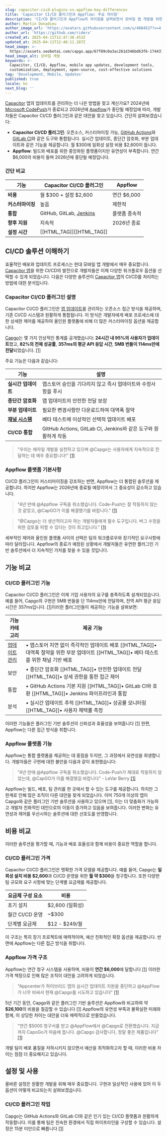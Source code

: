 ```yaml
---
slug: capacitor-cicd-plugins-vs-appflow-key-differences
title: 'Capacitor CI/CD 플러그인과 Appflow: 주요 차이점'
description: 'CI/CD 플러그인과 Appflow의 차이점을 살펴보면서 모바일 앱 개발을 위한 비용, 커스터마이징, 그리고 앞으로의 지원 등을 알아보세요.'
author: Martin Donadieu
author_image_url: 'https://avatars.githubusercontent.com/u/4084527?v=4'
author_url: 'https://github.com/riderx'
created_at: 2025-04-11T12:47:30.453Z
updated_at: 2025-04-11T12:48:11.287Z
head_image: >-
  https://assets.seobotai.com/capgo.app/67f89c0a3ac261d346bd63f6-1744375691287.jpg
head_image_alt: 모바일 개발
keywords: >-
  Capacitor, CI/CD, Appflow, mobile app updates, development tools,
  customization, deployment, open-source, cost-effective solutions
tag: 'Development, Mobile, Updates'
published: true
locale: ko
next_blog: ''
---
```


[Capacitor](https://capacitorjs.com/) 앱의 업데이트를 관리하는 더 나은 방법을 찾고 계신가요? 2024년에 [Microsoft CodePush](https://learnmicrosoftcom/en-us/appcenter/distribution/codepush/)가 종료되고 2026년에 [Appflow](https://ionicio/appflow/)가 중단될 예정임에 따라, 개발자들은 Capacitor CI/CD 플러그인과 같은 대안을 찾고 있습니다. 간단히 살펴보겠습니다:

-   **Capacitor CI/CD 플러그인**: 오픈소스, 커스터마이징 가능, [GitHub Actions](https://docsgithubcom/actions)와 [GitLab CI](https://docsgitlabcom/ee/ci/)와 같은 도구와 통합됩니다. 실시간 업데이트, 종단간 암호화, 부분 업데이트와 같은 기능을 제공합니다. 월 $300에 일회성 설정 비용 $2,600이 듭니다.
-   **Appflow**: 빌드와 배포를 위한 중앙화된 플랫폼이지만 유연성이 부족합니다. 연간 $6,000의 비용이 들며 2026년에 중단될 예정입니다.

### 간단 비교

| 기능 | Capacitor CI/CD 플러그인 | Appflow |
| --- | --- | --- |
| **비용** | 월 $300 + 설정 $2,600 | 연간 $6,000 |
| **커스터마이징** | 높음 | 제한적 |
| **통합** | GitHub, GitLab, [Jenkins](https://wwwjenkinsio/) | 플랫폼 종속적 |
| **향후 지원** | 지속적 | 2026년 종료 |
| **설정 시간** | [[HTML_TAG]][[HTML_TAG]]

## CI/CD 솔루션 이해하기

효율적인 배포와 업데이트 프로세스는 현대 모바일 앱 개발에서 매우 중요합니다. [Capacitor 앱](https://capgo.app/blog/capacitor-comprehensive-guide/)을 위한 CI/CD의 발전으로 개발자들은 이제 다양한 워크플로우 옵션을 선택할 수 있게 되었습니다. 다음은 다양한 솔루션이 [Capacitor 앱](https://capgo.app/blog/capacitor-comprehensive-guide/)의 CI/CD를 처리하는 방법에 대한 분석입니다.

### Capacitor CI/CD 플러그인 설명

Capacitor CI/CD 플러그인은 [앱 업데이트](https://capgo.app/plugins/capacitor-updater/)를 관리하는 오픈소스 접근 방식을 제공하며, 기존 CI/CD 시스템과 원활하게 통합됩니다. 이 방식은 개발자에게 배포 프로세스에 대한 상세한 제어를 제공하여 올인원 플랫폼에 비해 더 많은 커스터마이징 옵션을 제공합니다.

[Capgo](https://capgo.app/)는 몇 가지 인상적인 통계를 공개했습니다: **24시간 내 95%의 사용자가 업데이트**했고, **82%의 전체 성공률**, **357ms의 평균 API 응답 시간**, **5MB 번들이 114ms만에 전달**되었습니다. [\[1\]](https://capgo.app/)

주요 기능은 다음과 같습니다:

| 기능 | 설명 |
| --- | --- |
| **실시간 업데이트** | 앱스토어 승인을 기다리지 않고 즉시 업데이트와 수정사항을 푸시 |
| **종단간 암호화** | 앱 업데이트의 안전한 전달 보장 |
| **부분 업데이트** | 필요한 변경사항만 다운로드하여 대역폭 절약 |
| **[채널 시스템](https://capgo.app/docs/plugin/cloud-mode/channel-system/)** | 베타 테스트에 이상적인 선택적 업데이트 배포 |
| **CI/CD 통합** | GitHub Actions, GitLab CI, Jenkins와 같은 도구와 원활하게 작동 |

> "우리는 애자일 개발을 실천하고 있으며 @Capgo는 사용자에게 지속적으로 전달하는 데 매우 중요합니다!" [\[1\]](https://capgo.app/)

### Appflow 플랫폼 기본사항

CI/CD 플러그인이 커스터마이징을 강조하는 반면, Appflow는 더 통합된 솔루션을 제공합니다. 하지만 Appflow는 2026년에 종료될 예정이어서 그 중요성이 감소하고 있습니다.

> "4년 만에 @Appflow 구독을 취소했습니다. Code-Push는 잘 작동하지 않는 것 같았고, @CapGO가 이를 해결했기를 바랍니다." [\[1\]](https://capgo.app/)

> "@Capgo는 더 생산적이고자 하는 개발자들에게 필수 도구입니다. 버그 수정을 위한 검토를 피할 수 있다는 것이 최고입니다." [\[1\]](https://capgo.app/)

세부적인 제어와 올인원 플랫폼 사이의 선택은 팀의 워크플로우와 장기적인 요구사항에 따라 달라집니다. Appflow의 종료가 예정된 상황에서 개발자들은 유연한 플러그인 기반 솔루션에서 더 지속적인 가치를 찾을 수 있을 것입니다.

## 기능 비교

### CI/CD 플러그인 기능

Capacitor CI/CD 플러그인은 이제 기업 사용자의 요구를 충족하도록 설계되었습니다. 예를 들어, Capgo의 구현은 5MB 번들을 단 114ms만에 전달하며, 전역 API 평균 응답 시간은 357ms입니다. [\[1\]](https://capgo.app/)이러한 플러그인들이 제공하는 기능을 살펴보면:

| 기능 카테고리 | 제공 기능 |
| --- | --- |
| [업데이트 관리](https://capgo.app/docs/plugin/cloud-mode/manual-update/) | • 앱스토어 지연 없이 즉각적인 업데이트 배포  [[HTML_TAG]]• 대역폭 절약을 위한 부분 업데이트  [[HTML_TAG]]• 베타 테스트를 위한 채널 기반 배포 |
| 보안 | • 종단간 암호화  [[HTML_TAG]]• 안전한 업데이트 전달  [[HTML_TAG]]• 상세 권한을 통한 접근 제어 |
| 통합 | • GitHub Actions 기본 지원  [[HTML_TAG]]• GitLab CI와 호환  [[HTML_TAG]]• Jenkins 파이프라인과 통합 |
| 분석 | • 실시간 업데이트 추적  [[HTML_TAG]]• 성공률 모니터링  [[HTML_TAG]]• 사용자 채택률 측정 |

이러한 기능들은 플러그인 기반 솔루션의 신뢰성과 효율성을 보여줍니다 [\[1\]](https://capgo.app/) 한편, Appflow는 다른 접근 방식을 취합니다.

### Appflow 플랫폼 기능

Appflow는 통합 플랫폼을 제공하는 데 중점을 두지만, 그 과정에서 유연성을 희생합니다. 개발자들은 구현에 대한 불만을 다음과 같이 표현했습니다:

> "4년 만에 @Appflow 구독을 취소했습니다. Code-Push가 제대로 작동하지 않았는데, @CapGO가 이를 해결했길 바랍니다" - LeVar Berry [\[1\]](https://capgo.app/)

Appflow는 빌드, 배포, 팀 관리를 한 곳에서 할 수 있는 도구를 제공합니다. 하지만 그 한계로 인해 많은 조직이 다른 대안을 찾게 되었습니다. 이미 750개 이상의 앱이 Capgo와 같은 플러그인 기반 솔루션을 사용하고 있으며 [\[1\]](https://capgo.app/), 이는 더 맞춤화가 가능하고 개발자 친화적인 대안으로의 이동이 증가하고 있음을 보여줍니다. 이러한 변화는 유연성과 제어를 우선시하는 솔루션에 대한 선호도를 반영합니다.

## 비용 비교

이러한 솔루션을 평가할 때, 기능과 배포 효율성과 함께 비용이 중요한 역할을 합니다.

### CI/CD 플러그인 가격

Capacitor CI/CD 플러그인은 명확한 가격 모델을 제공합니다. 예를 들어, Capgo는 **일회성 설치 비용 $2,600**과 CI/CD 운영을 위한 **월 약 $300**을 청구합니다. 또한 다양한 팀 규모와 요구 사항에 맞는 단계별 요금제를 제공합니다.

| 요금제 구성 요소 | 비용 |
| --- | --- |
| 초기 설치 | $2,600 (일회성) |
| 월간 CI/CD 운영 | ~$300 |
| 단계별 요금제 | $12 - $249/월 |

이 구조는 특히 장기 프로젝트에 매력적이며, 예산 친화적인 확장 옵션을 제공합니다. 반면에 Appflow는 다른 접근 방식을 취합니다.

### Appflow 가격 구조

Appflow는 연간 청구 시스템을 사용하며, 비용이 **연간 $6,000**에 달합니다 [\[1\]](https://capgo.app/) 이러한 가격 책정으로 인해 많은 조직이 대안을 고려하게 되었습니다.

> "Appcenter가 하이브리드 앱의 실시간 업데이트 지원을 중단하고 @AppFlow가 너무 비싸서 현재 @Capgo를 시도하고 있습니다" [\[1\]](https://capgo.app/)

5년 기간 동안, Capgo와 같은 플러그인 기반 솔루션은 Appflow와 비교하여 약 **$26,100**의 비용을 절감할 수 있습니다 [\[1\]](https://capgo.app/) Appflow의 유연성 부족과 불확실한 미래와 함께, 이 상당한 차이는 대안을 더욱 매력적으로 만들었습니다.

> "연간 $5000 청구서를 받고 @AppFlow에서 @Capgo로 전환했습니다. 지금까지 CapoGo가 마음에 듭니다. @Capgo 감사합니다, 정말 좋은 제품입니다" [\[1\]](https://capgo.app/)

개발 팀이 배포 품질을 저하시키지 않으면서 예산을 최적화하고자 할 때, 이러한 비용 차이는 점점 더 중요해지고 있습니다.

## 설정 및 사용

올바른 설정은 원활한 개발을 위해 매우 중요합니다. 구현과 일상적인 사용에 있어 이 두 옵션이 어떻게 비교되는지 살펴보겠습니다.

### CI/CD 플러그인 작업

Capgo는 GitHub Actions와 GitLab CI와 같은 인기 있는 CI/CD 플랫폼과 원활하게 작동합니다. 이를 통해 팀은 친숙한 환경에서 직접 파이프라인을 구성할 수 있습니다. 설정은 15분 미만으로 빠릅니다 [\[1\]](https://capgo.app/)
